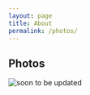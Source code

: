 ```yaml
---
layout: page
title: About
permalink: /photos/
---
```

<div class="hero" style="background-image: url(../../blog/images/window.jpeg);"></div>
<section class="container content">
  <div class="title">
  <h1>Photos</h1>
  </div>
<img src="../../blog/images/coming_soon.gif" alt="soon to be updated">
</section>

